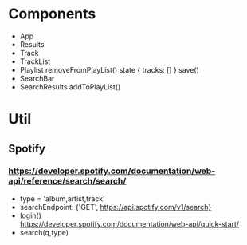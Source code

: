# Components
* App
* Results
* Track
* TrackList
* Playlist
  removeFromPlayList()
  state {
    tracks: []
  }
  save()
* SearchBar
* SearchResults
  addToPlayList()



# Util

## Spotify
### https://developer.spotify.com/documentation/web-api/reference/search/search/
  * type = 'album,artist,track'
  * searchEndpoint: {'GET', https://api.spotify.com/v1/search}
  * login()  
    https://developer.spotify.com/documentation/web-api/quick-start/
  * search(q,type)  
